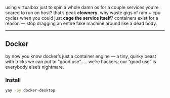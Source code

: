 using virtualbox just to spin a whole damn os for a couple services you’re scared to run on host? that’s peak **clownery**. why waste gigs of ram + cpu cycles when you could just **cage the service itself**? containers exist for a reason — stop dragging an entire fake machine around like a dead body.

---
## Docker
by now you know docker’s just a container engine — a tiny, quirky beast with tricks we can put to "good use".....    we’re hackers; our “good use” is everybody else’s nightmare.

### Install
```bash
yay -Sy docker-desktop
```
